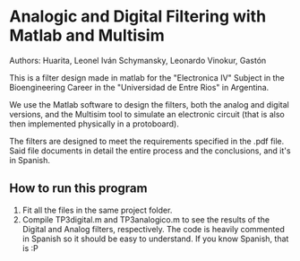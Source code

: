 # Analogic and Digital Filtering with Matlab and Multisim

Authors:
Huarita, Leonel Iván
Schymansky, Leonardo
Vinokur, Gastón

This is a filter design made in matlab for the "Electronica IV" Subject in the Bioengineering Career in the "Universidad de Entre Rios" in Argentina.

We use the Matlab software to design the filters, both the analog and digital versions, and the Multisim tool to simulate an electronic circuit (that is also then implemented physically in a protoboard).

The filters are designed to meet the requirements specified in the .pdf file. Said file documents in detail the entire process and the conclusions, and it's in Spanish.

How to run this program
-----------------------

1. Fit all the files in the same project folder.
2. Compile TP3digital.m and TP3analogico.m to see the results of the Digital and Analog filters, respectively. The code is heavily commented in Spanish so it should be easy to understand. If you know Spanish, that is :P
